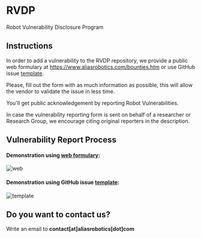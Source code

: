 # RVDP
Robot Vulnerability Disclosure Program

## Instructions
In order to add a vulnerability to the RVDP repository, we provide a public web formulary at https://www.aliasrobotics.com/bounties.htm or use GitHub issue [template](https://github.com/aliasrobotics/RVDP/issues/new/choose).

Please, fill out the form with as much information as possible, this will allow the vendor to validate the issue in less time.

You'll get public acknowledgement by reporting Robot Vulnerabilities.

In case the vulnerability reporting form is sent on behalf of a researcher or Research Group, we encourage citing original reporters in the description.

## Vulnerability Report Process


#### Demonstration using [web formulary](https://www.aliasrobotics.com/bounties.htm):

![web](https://user-images.githubusercontent.com/8014558/43890769-ed3ab818-9bc7-11e8-9c8e-47b433425e6e.gif)

#### Demonstration using GitHub issue [template](https://github.com/aliasrobotics/RVDP/issues/new/choose):

![template](https://user-images.githubusercontent.com/8014558/43891664-2daa350c-9bca-11e8-80a9-ef8e1a765193.gif)

## Do you want to contact us?

Write an email to **contact[at]aliasrobotics[dot]com**
